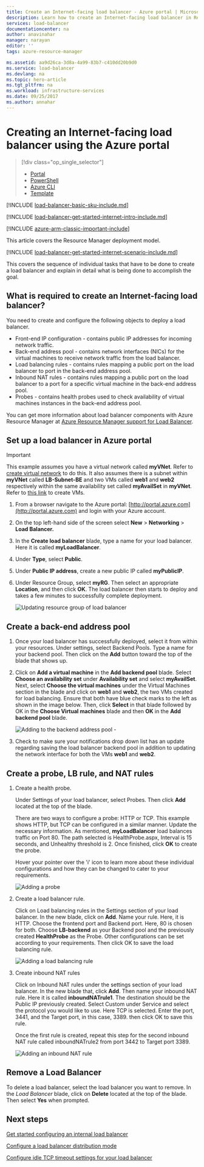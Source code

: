 ```yaml
---
title: Create an Internet-facing load balancer - Azure portal | Microsoft Docs
description: Learn how to create an Internet-facing load balancer in Resource Manager using the Azure portal
services: load-balancer
documentationcenter: na
author: anavinahar
manager: narayan
editor: ''
tags: azure-resource-manager

ms.assetid: aa9d26ca-3d8a-4a99-83b7-c410dd20b9d0
ms.service: load-balancer
ms.devlang: na
ms.topic: hero-article
ms.tgt_pltfrm: na
ms.workload: infrastructure-services
ms.date: 09/25/2017
ms.author: annahar
---
```


# Creating an Internet-facing load balancer using the Azure portal

> [!div class="op_single_selector"]
> * [Portal](../load-balancer/load-balancer-get-started-internet-portal.md)
> * [PowerShell](../load-balancer/load-balancer-get-started-internet-arm-ps.md)
> * [Azure CLI](../load-balancer/load-balancer-get-started-internet-arm-cli.md)
> * [Template](../load-balancer/load-balancer-get-started-internet-arm-template.md)

[!INCLUDE [load-balancer-basic-sku-include.md](../../includes/load-balancer-basic-sku-include.md)]

[!INCLUDE [load-balancer-get-started-internet-intro-include.md](../../includes/load-balancer-get-started-internet-intro-include.md)]

[!INCLUDE [azure-arm-classic-important-include](../../includes/azure-arm-classic-important-include.md)]

This article covers the Resource Manager deployment model.

[!INCLUDE [load-balancer-get-started-internet-scenario-include.md](../../includes/load-balancer-get-started-internet-scenario-include.md)]

This covers the sequence of individual tasks that have to be done to create a load balancer and explain in detail what is being done to accomplish the goal.

## What is required to create an Internet-facing load balancer?

You need to create and configure the following objects to deploy a load balancer.

* Front-end IP configuration - contains public IP addresses for incoming network traffic.
* Back-end address pool - contains network interfaces (NICs) for the virtual machines to receive network traffic from the load balancer.
* Load balancing rules - contains rules mapping a public port on the load balancer to port in the back-end address pool.
* Inbound NAT rules - contains rules mapping a public port on the load balancer to a port for a specific virtual machine in the back-end address pool.
* Probes - contains health probes used to check availability of virtual machines instances in the back-end address pool.

You can get more information about load balancer components with Azure Resource Manager at [Azure Resource Manager support for Load Balancer](load-balancer-arm.md).

## Set up a load balancer in Azure portal

> [!IMPORTANT]
> This example assumes you have a virtual network called **myVNet**. Refer to [create virtual network](../virtual-network/virtual-networks-create-vnet-arm-pportal.md) to do this. It also assumes there is a subnet within **myVNet** called **LB-Subnet-BE** and two VMs called **web1** and **web2** respectively within the same availability set called **myAvailSet** in **myVNet**. Refer to [this link](../virtual-machines/virtual-machines-windows-hero-tutorial.md?toc=%2fazure%2fvirtual-machines%2fwindows%2ftoc.json) to create VMs.

1. From a browser navigate to the Azure portal: [http://portal.azure.com](http://portal.azure.com) and login with your Azure account.
2. On the top left-hand side of the screen select **New** > **Networking** > **Load Balancer.**
3. In the **Create load balancer** blade, type a name for your load balancer. Here it is called **myLoadBalancer**.
4. Under **Type**, select **Public**.
5. Under **Public IP address**, create a new public IP called **myPublicIP**.
6. Under Resource Group, select **myRG**. Then select an appropriate **Location**, and then click **OK**. The load balancer then starts to deploy and takes a few minutes to successfully complete deployment.

    ![Updating resource group of load balancer](./media/load-balancer-get-started-internet-portal/1-load-balancer.png)

## Create a back-end address pool

1. Once your load balancer has successfully deployed, select it from within your resources. Under settings, select Backend Pools. Type a name for your backend pool. Then click on the **Add** button toward the top of the blade that shows up.
2. Click on **Add a virtual machine** in the **Add backend pool** blade.  Select **Choose an availability set** under **Availability set** and select **myAvailSet**. Next, select **Choose the virtual machines** under the Virtual Machines section in the blade and click on **web1** and **web2**, the two VMs created for load balancing. Ensure that both have blue check marks to the left as shown in the image below. Then, click **Select** in that blade followed by OK in the **Choose Virtual machines** blade and then **OK** in the **Add backend pool** blade.

    ![Adding to the backend address pool - ](./media/load-balancer-get-started-internet-portal/3-load-balancer-backend-02.png)

3. Check to make sure your notifications drop down list has an update regarding saving the load balancer backend pool in addition to updating the network interface for both the VMs **web1** and **web2**.

## Create a probe, LB rule, and NAT rules

1. Create a health probe.

    Under Settings of your load balancer, select Probes. Then click **Add** located at the top of the blade.

    There are two ways to configure a probe: HTTP or TCP. This example shows HTTP, but TCP can be configured in a similar manner.
    Update the necessary information. As mentioned, **myLoadBalancer** load balances traffic on Port 80. The path selected is HealthProbe.aspx, Interval is 15 seconds, and Unhealthy threshold is 2. Once finished, click **OK** to create the probe.

    Hover your pointer over the 'i' icon to learn more about these individual configurations and how they can be changed to cater to your requirements.

    ![Adding a probe](./media/load-balancer-get-started-internet-portal/4-load-balancer-probes.png)

2. Create a load balancer rule.

    Click on Load balancing rules in the Settings section of your load balancer. In the new blade, click on **Add**. Name your rule. Here, it is HTTP. Choose the frontend port and Backend port. Here, 80 is chosen for both. Choose **LB-backend** as your Backend pool and the previously created **HealthProbe** as the Probe. Other configurations can be set according to your requirements. Then click OK to save the load balancing rule.

    ![Adding a load balancing rule](./media/load-balancer-get-started-internet-portal/5-load-balancing-rules.png)

3. Create inbound NAT rules

    Click on Inbound NAT rules under the settings section of your load balancer. In the new blade that, click **Add**. Then name your inbound NAT rule. Here it is called **inboundNATrule1**. The destination should be the Public IP previously created. Select Custom under Service and select the protocol you would like to use. Here TCP is selected. Enter the port, 3441, and the Target port, in this case, 3389. then click OK to save this rule.

    Once the first rule is created, repeat this step for the second inbound NAT rule called inboundNATrule2 from port 3442 to Target port 3389.

    ![Adding an inbound NAT rule](./media/load-balancer-get-started-internet-portal/6-load-balancer-inbound-nat-rules.png)

## Remove a Load Balancer

To delete a load balancer, select the load balancer you want to remove. In the *Load Balancer* blade, click on **Delete** located at the top of the blade. Then select **Yes** when prompted.

## Next steps

[Get started configuring an internal load balancer](load-balancer-get-started-ilb-arm-cli.md)

[Configure a load balancer distribution mode](load-balancer-distribution-mode.md)

[Configure idle TCP timeout settings for your load balancer](load-balancer-tcp-idle-timeout.md)
